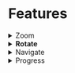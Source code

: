 # Features



<details>

<summary>Zoom</summary>

This zoom feature allows the user zoom in/out.\
![](../../../../../.gitbook/assets/psdPlayerV2zoom.png)

</details>

<details>

<summary><strong>Rotate</strong></summary>

This feature allows users to rotate pdf content.\
![](<../../../../../.gitbook/assets/pdfPlayerV2Rotate1 (1).png>)

</details>

<details>

<summary>Navigate</summary>

Navigate feature allows user to jump to a specific page within the PDF document.\
![](../../../../../.gitbook/assets/pdfPlayerV2Navigate1.png)

</details>

<details>

<summary>Progress</summary>

This feature informs users their progress within the PDF document.&#x20;

![](../../../../../.gitbook/assets/pdfPlayerv2Location.png)

</details>
